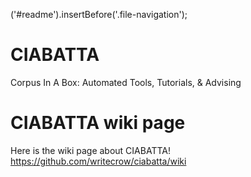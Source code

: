 ('#readme').insertBefore('.file-navigation');
# CIABATTA
Corpus In A Box: Automated Tools, Tutorials, &amp; Advising

# CIABATTA wiki page
Here is the wiki page about CIABATTA!
https://github.com/writecrow/ciabatta/wiki
